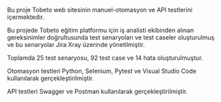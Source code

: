 Bu proje Tobeto web sitesinin manuel-otomasyon ve API testlerini içermektedir.

Bu projede Tobeto eğitim platformu için iş analisti ekibinden alınan gereksinimler doğrultusunda test senaryoları ve test caseler oluşturulmuş ve bu senaryolar Jira Xray üzerinde yönetilmiştir. 

Toplamda 25 test senaryosu, 92 test case ve 14 hata oluşturulmuştur.

Otomasyon testleri Python, Selenium, Pytest ve Visual Studio Code kullanılarak gerçekleştirilmiştir.

API testleri Swagger ve Postman kullanılarak gerçekleştirilmiştir.
